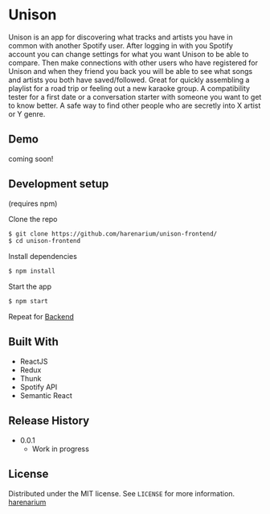 # Unison

Unison is an app for discovering what tracks and artists you have in common with another Spotify user. After logging in with you Spotify account you can change settings for what you want Unison to be able to compare. Then make connections with other users who have registered for Unison and when they friend you back you will be able to see what songs and artists you both have saved/followed. Great for quickly assembling a playlist for a road trip or feeling out a new karaoke group. A compatibility tester for a first date or a conversation starter with someone you want to get to know better. A safe way to find other people who are secretly into X artist or Y genre.

## Demo

coming soon!


## Development setup

(requires npm)

Clone the repo

```sh
$ git clone https://github.com/harenarium/unison-frontend/
$ cd unison-frontend
```

Install dependencies

```sh
$ npm install
```
Start the app

```sh
$ npm start
```

Repeat for [Backend](https://github.com/harenarium/chartjsgui-backend)

## Built With

* ReactJS
* Redux
* Thunk
* Spotify API
* Semantic React

## Release History

* 0.0.1
    * Work in progress

## License

Distributed under the MIT license. See ``LICENSE`` for more information.
[harenarium](https://github.com/harenarium)
